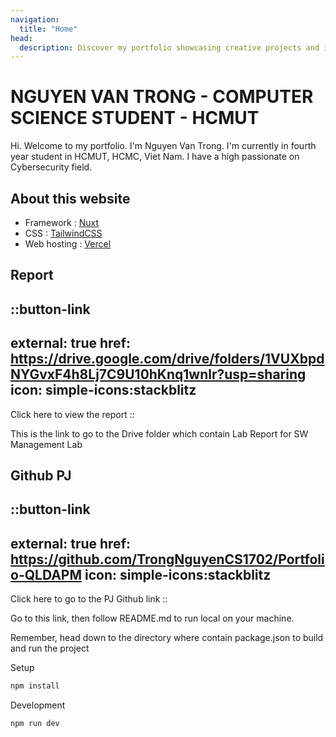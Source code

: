 ```yaml
---
navigation:
  title: "Home"
head:
  description: Discover my portfolio showcasing creative projects and innovative solutions. Explore my work and expertise in design, development, and more. Let's bring your ideas to life!
---
```


# NGUYEN VAN TRONG  - COMPUTER SCIENCE STUDENT - HCMUT

Hi. Welcome to my portfolio. I'm Nguyen Van Trong. I'm currently in fourth year student in HCMUT, HCMC, Viet Nam. I have a high passionate on Cybersecurity field.

## About this website

- Framework : [Nuxt](https://nuxt.com/)
- CSS : [TailwindCSS](https://tailwindcss.com/)
- Web hosting : [Vercel](https://vercel.com/)

## Report

::button-link
---
external: true
href: https://drive.google.com/drive/folders/1VUXbpdNYGvxF4h8Lj7C9U10hKnq1wnlr?usp=sharing
icon: simple-icons:stackblitz
---
Click here to view the report
::


This is the link to go to the Drive folder which contain Lab Report for SW Management Lab 

## Github PJ

::button-link
---
external: true
href: https://github.com/TrongNguyenCS1702/Portfolio-QLDAPM
icon: simple-icons:stackblitz
---
Click here to go to the PJ Github link
::

Go to this link, then follow README.md to run local on your machine.

Remember, head down to the directory where contain package.json to build and run the project

Setup
```bash
npm install
```

Development
```bash
npm run dev
```


